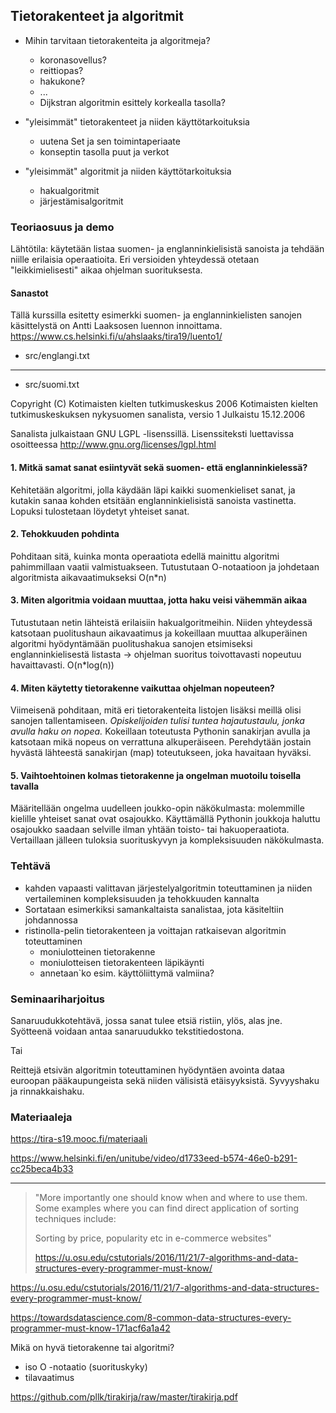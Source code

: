## Tietorakenteet ja algoritmit

* Mihin tarvitaan tietorakenteita ja algoritmeja?
	* koronasovellus?
	* reittiopas?
	* hakukone?
	* ...
	* Dijkstran algoritmin esittely korkealla tasolla?

* "yleisimmät" tietorakenteet ja niiden käyttötarkoituksia
	* uutena Set ja sen toimintaperiaate
	* konseptin tasolla puut ja verkot
* "yleisimmät" algoritmit ja niiden käyttötarkoituksia
	* hakualgoritmit
	* järjestämisalgoritmit

### Teoriaosuus ja demo

Lähtötila: käytetään listaa suomen- ja englanninkielisistä sanoista ja tehdään niille erilaisia operaatioita. Eri versioiden yhteydessä otetaan "leikkimielisesti" aikaa ohjelman suorituksesta.

#### Sanastot

Tällä kurssilla esitetty esimerkki suomen- ja englanninkielisten sanojen käsittelystä on Antti Laaksosen luennon innoittama. https://www.cs.helsinki.fi/u/ahslaaks/tira19/luento1/

* src/englangi.txt

--- 

* src/suomi.txt

Copyright (C) Kotimaisten kielten tutkimuskeskus 2006
Kotimaisten kielten tutkimuskeskuksen nykysuomen sanalista, versio 1
Julkaistu 15.12.2006

Sanalista julkaistaan GNU LGPL -lisenssillä.
Lisenssiteksti luettavissa osoitteessa http://www.gnu.org/licenses/lgpl.html


#### 1. Mitkä samat sanat esiintyvät sekä suomen- että englanninkielessä?

Kehitetään algoritmi, jolla käydään läpi kaikki suomenkieliset sanat, ja kutakin sanaa kohden etsitään englanninkielisistä sanoista vastinetta. Lopuksi tulostetaan löydetyt yhteiset sanat.

#### 2. Tehokkuuden pohdinta

Pohditaan sitä, kuinka monta operaatiota edellä mainittu algoritmi pahimmillaan vaatii valmistuakseen. Tutustutaan O-notaatioon ja johdetaan algoritmista aikavaatimukseksi O(n*n)

#### 3. Miten algoritmia voidaan muuttaa, jotta haku veisi vähemmän aikaa

Tutustutaan netin lähteistä erilaisiin hakualgoritmeihin. Niiden yhteydessä katsotaan puolitushaun aikavaatimus ja kokeillaan muuttaa alkuperäinen algoritmi hyödyntämään puolitushakua sanojen etsimiseksi englanninkielisestä listasta &rarr; ohjelman suoritus toivottavasti nopeutuu havaittavasti. O(n*log(n))

#### 4. Miten käytetty tietorakenne vaikuttaa ohjelman nopeuteen?

Viimeisenä pohditaan, mitä eri tietorakenteita listojen lisäksi meillä olisi sanojen tallentamiseen. *Opiskelijoiden tulisi tuntea hajautustaulu, jonka avulla haku on nopea.* Kokeillaan toteutusta Pythonin sanakirjan avulla ja katsotaan mikä nopeus on verrattuna alkuperäiseen. Perehdytään jostain hyvästä lähteestä sanakirjan (map) toteutukseen, joka havaitaan hyväksi.

#### 5. Vaihtoehtoinen kolmas tietorakenne ja ongelman muotoilu toisella tavalla

Määritellään ongelma uudelleen joukko-opin näkökulmasta: molemmille kielille yhteiset sanat ovat osajoukko. Käyttämällä Pythonin joukkoja haluttu osajoukko saadaan selville ilman yhtään toisto- tai hakuoperaatiota. Vertaillaan jälleen tuloksia suorituskyvyn ja kompleksisuuden näkökulmasta.


### Tehtävä

* kahden vapaasti valittavan järjestelyalgoritmin toteuttaminen ja niiden vertaileminen kompleksisuuden ja tehokkuuden kannalta
* Sortataan esimerkiksi samankaltaista sanalistaa, jota käsiteltiin johdannossa
* ristinolla-pelin tietorakenteen ja voittajan ratkaisevan algoritmin toteuttaminen
	* moniulotteinen tietorakenne
	* moniulotteisen tietorakenteen läpikäynti
	* annetaan`ko esim. käyttöliittymä valmiina?



### Seminaariharjoitus

Sanaruudukkotehtävä, jossa sanat tulee etsiä ristiin, ylös, alas jne. Syötteenä voidaan antaa sanaruudukko tekstitiedostona.

Tai

Reittejä etsivän algoritmin toteuttaminen hyödyntäen avointa dataa euroopan pääkaupungeista sekä niiden välisistä etäisyyksistä. Syvyyshaku ja rinnakkaishaku.


### Materiaaleja

https://tira-s19.mooc.fi/materiaali

https://www.helsinki.fi/en/unitube/video/d1733eed-b574-46e0-b291-cc25beca4b33



---

> "More importantly one should know when and where to use them. Some examples where you can find direct application of sorting techniques include:
> 
> Sorting by price, popularity etc in e-commerce websites"
>
> https://u.osu.edu/cstutorials/2016/11/21/7-algorithms-and-data-structures-every-programmer-must-know/

https://u.osu.edu/cstutorials/2016/11/21/7-algorithms-and-data-structures-every-programmer-must-know/

https://towardsdatascience.com/8-common-data-structures-every-programmer-must-know-171acf6a1a42

Mikä on hyvä tietorakenne tai algoritmi?

* iso O -notaatio (suorituskyky)
* tilavaatimus


https://github.com/pllk/tirakirja/raw/master/tirakirja.pdf